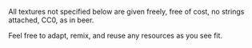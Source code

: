 All textures not specified below are given freely, free of cost, no strings attached, CC0, as in beer.

Feel free to adapt, remix, and reuse any resources as you see fit.
